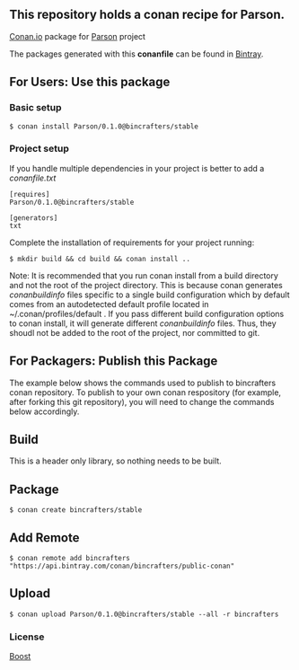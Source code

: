 ## This repository holds a conan recipe for Parson.

[Conan.io](https://conan.io) package for [Parson](https://github.com/kgabis/parson) project

The packages generated with this **conanfile** can be found in [Bintray](https://bintray.com/bincrafters/public-conan/Parson%3Abincrafters).

## For Users: Use this package

### Basic setup

    $ conan install Parson/0.1.0@bincrafters/stable

### Project setup

If you handle multiple dependencies in your project is better to add a *conanfile.txt*

    [requires]
    Parson/0.1.0@bincrafters/stable

    [generators]
    txt

Complete the installation of requirements for your project running:</small></span>

    $ mkdir build && cd build && conan install ..

Note: It is recommended that you run conan install from a build directory and not the root of the project directory.  This is because conan generates *conanbuildinfo* files specific to a single build configuration which by default comes from an autodetected default profile located in ~/.conan/profiles/default .  If you pass different build configuration options to conan install, it will generate different *conanbuildinfo* files.  Thus, they shoudl not be added to the root of the project, nor committed to git.

## For Packagers: Publish this Package

The example below shows the commands used to publish to bincrafters conan repository. To publish to your own conan respository (for example, after forking this git repository), you will need to change the commands below accordingly.

## Build  

This is a header only library, so nothing needs to be built.

## Package

    $ conan create bincrafters/stable

## Add Remote

	$ conan remote add bincrafters "https://api.bintray.com/conan/bincrafters/public-conan"

## Upload

    $ conan upload Parson/0.1.0@bincrafters/stable --all -r bincrafters

### License
[Boost](LICENSE)
